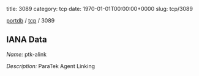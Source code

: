 title: 3089
category: tcp
date: 1970-01-01T00:00:00+0000
slug: tcp/3089

[portdb](/) / [tcp](/category/tcp.html) / 3089


## IANA Data

_Name:_ ptk-alink

_Description:_ ParaTek Agent Linking

